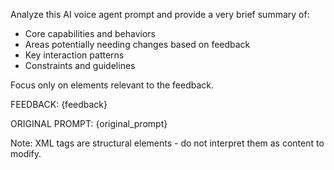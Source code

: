 Analyze this AI voice agent prompt and provide a very brief summary of:

- Core capabilities and behaviors
- Areas potentially needing changes based on feedback
- Key interaction patterns
- Constraints and guidelines

Focus only on elements relevant to the feedback.

FEEDBACK:
{feedback}

ORIGINAL PROMPT:
{original_prompt}

Note: XML tags are structural elements - do not interpret them as content to modify.

